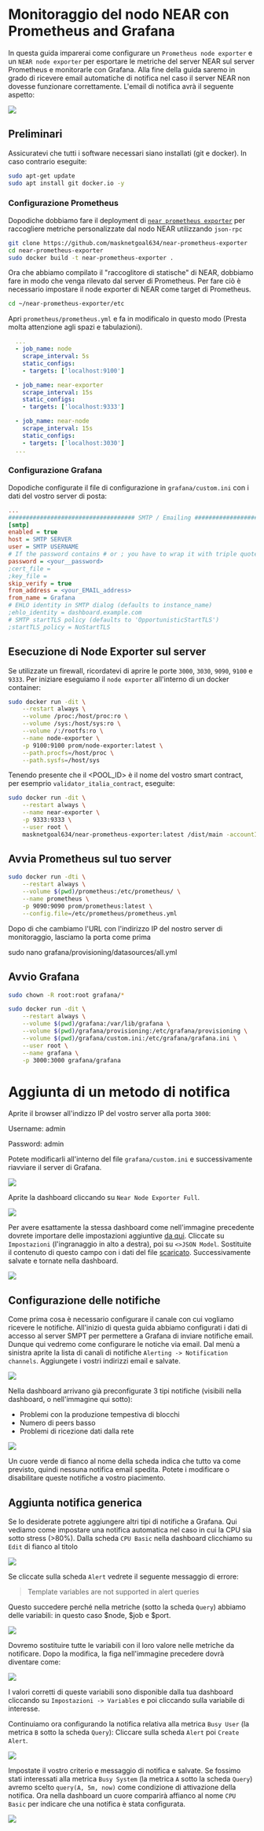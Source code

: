 # Monitoraggio del nodo NEAR con Prometheus and Grafana
In questa guida imparerai come configurare un `Prometheus node exporter` e un `NEAR node exporter` per esportare le metriche del server NEAR sul server Prometheus e monitorarle con Grafana. Alla fine della guida saremo in grado di ricevere email automatiche di notifica nel caso il server NEAR non dovesse funzionare correttamente. L'email di notifica avrà il seguente aspetto:

![](./immagini/grafana0.png?raw=true) 
## Preliminari
Assicuratevi che tutti i software necessari siano installati (git e docker). In caso contrario eseguite:
```bash
sudo apt-get update
sudo apt install git docker.io -y
```
### Configurazione Prometheus
Dopodiche dobbiamo fare il deployment di [`near prometheus exporter`](https://github.com/masknetgoal634/near-prometheus-exporter) per raccogliere metriche personalizzate dal nodo NEAR utilizzando `json-rpc`
```bash
git clone https://github.com/masknetgoal634/near-prometheus-exporter
cd near-prometheus-exporter
sudo docker build -t near-prometheus-exporter .
```
Ora che abbiamo compilato il "raccoglitore di statische" di NEAR, dobbiamo fare in modo che venga rilevato dal server di Prometheus. Per fare ciò è necessario impostare il node exporter di NEAR come target di Prometheus.

```bash
cd ~/near-prometheus-exporter/etc
```
Apri `prometheus/prometheus.yml` e fa in modificalo in questo modo (Presta molta attenzione agli spazi e tabulazioni).
```yml
  ...
  - job_name: node
    scrape_interval: 5s
    static_configs:
    - targets: ['localhost:9100']

  - job_name: near-exporter
    scrape_interval: 15s
    static_configs:
    - targets: ['localhost:9333']

  - job_name: near-node
    scrape_interval: 15s
    static_configs:
    - targets: ['localhost:3030']
  ...
```
### Configurazione Grafana
Dopodiche configurate il file di configurazione in `grafana/custom.ini` con i dati del vostro server di posta:
```ini
...
#################################### SMTP / Emailing ##########################
[smtp]
enabled = true
host = SMTP SERVER
user = SMTP USERNAME
# If the password contains # or ; you have to wrap it with triple quotes. Ex """#password;"""
password = <your__password>
;cert_file =
;key_file =
skip_verify = true
from_address = <your_EMAIL_address>
from_name = Grafana
# EHLO identity in SMTP dialog (defaults to instance_name)
;ehlo_identity = dashboard.example.com
# SMTP startTLS policy (defaults to 'OpportunisticStartTLS') 
;startTLS_policy = NoStartTLS

```
## Esecuzione di Node Exporter sul server
Se utilizzate un firewall, ricordatevi di aprire le porte `3000`, `3030`, `9090`, `9100` e `9333`. Per iniziare eseguiamo il `node exporter` all'interno di un docker container:

```bash
sudo docker run -dit \
    --restart always \
    --volume /proc:/host/proc:ro \
    --volume /sys:/host/sys:ro \
    --volume /:/rootfs:ro \
    --name node-exporter \
    -p 9100:9100 prom/node-exporter:latest \
    --path.procfs=/host/proc \
    --path.sysfs=/host/sys
```

Tenendo presente che il <POOL_ID> è il nome del vostro smart contract, per esemprio `validator_italia_contract`, eseguite:
```bash
sudo docker run -dit \
    --restart always \
    --name near-exporter \
    -p 9333:9333 \
    --user root \
    masknetgoal634/near-prometheus-exporter:latest /dist/main -accountId  <POOL_ID> -url http://<IL_TUO_INDIRIZZO_IP>:3030
```

## Avvia Prometheus sul tuo server
```bash
sudo docker run -dti \
    --restart always \
    --volume $(pwd)/prometheus:/etc/prometheus/ \
    --name prometheus \
    -p 9090:9090 prom/prometheus:latest \
    --config.file=/etc/prometheus/prometheus.yml
```

Dopo di che cambiamo l'URL con l'indirizzo IP del nostro server di monitoraggio, lasciamo la porta come prima

sudo nano grafana/provisioning/datasources/all.yml

## Avvio Grafana
```bash
sudo chown -R root:root grafana/*

sudo docker run -dit \
    --restart always \
    --volume $(pwd)/grafana:/var/lib/grafana \
    --volume $(pwd)/grafana/provisioning:/etc/grafana/provisioning \
    --volume $(pwd)/grafana/custom.ini:/etc/grafana/grafana.ini \
    --user root \
    --name grafana \
    -p 3000:3000 grafana/grafana
```
# Aggiunta di un metodo di notifica
Aprite il browser all'indizzo IP del vostro server alla porta `3000`:

Username: admin 

Password: admin

Potete modificarli all'interno del file `grafana/custom.ini` e successivamente riavviare il server di Grafana.

![](./immagini/grafana-first.png?raw=true) 

Aprite la dashboard cliccando su `Near Node Exporter Full`. 

![](./immagini/grafana-roi.png?raw=true) 

Per avere esattamente la stessa dashboard come nell'immagine precedente dovrete importare delle impostazioni aggiuntive [da qui](https://github.com/48cfu/near-documentazione/blob/master/dati/grafana-near-dashboard.json). Cliccate su `Impostazioni` (l'ingranaggio in alto a destra), poi su `<>JSON Model`. Sostituite il contenuto di questo campo con i dati del file [scaricato](https://github.com/48cfu/near-documentazione/blob/master/dati/grafana-near-dashboard.json). Successivamente salvate e tornate nella dashboard.

![](./immagini/grafana-json.png?raw=true) 

## Configurazione delle notifiche
Come prima cosa è necessario configurare il canale con cui vogliamo ricevere le notifiche. All'inizio di questa guida abbiamo configurati i dati di accesso al server SMPT per permettere a Grafana di inviare notifiche email. Dunque qui vedremo come configurare le notiche via email. Dal menù a sinistra aprite la lista di canali di notifiche `Alerting -> Notification channels`. Aggiungete i vostri indirizzi email e salvate.

![](./immagini/grafana-alert-roi.png?raw=true) 

Nella dashboard arrivano già preconfigurate 3 tipi notifiche (visibili nella dashboard, o nell'immagine qui sotto):
- Problemi con la produzione tempestiva di blocchi
- Numero di peers basso
- Problemi di ricezione dati dalla rete

![](./immagini/grafana-prenotifiche.png?raw=true) 

Un cuore verde di fianco al nome della scheda indica che tutto va come previsto, quindi nessuna notifica email spedita. Potete i modificare o disabilitare queste notifiche a vostro piacimento.

## Aggiunta notifica generica
Se lo desiderate potrete aggiungere altri tipi di notifiche a Grafana. Qui vediamo come impostare una notifica automatica nel caso in cui la CPU sia sotto stress (>80%).
Dalla scheda `CPU Basic` nella dashboard clicchiamo su `Edit` di fianco al titolo

![](./immagini/grafana-cpubasic.png?raw=true) 

Se cliccate sulla scheda `Alert` vedrete il seguente messaggio di errore:
>Template variables are not supported in alert queries

Questo succedere perché nella metriche (sotto la scheda `Query`) abbiamo delle variabili: in questo caso $node, $job e $port. 

![](./immagini/grafana-variables.png?raw=true) 

Dovremo sostituire tutte le variabili con il loro valore nelle metriche da notificare. Dopo la modifica, la figa nell'immagine precedere dovrà diventare come:

![](./immagini/grafana-novariables.png?raw=true) 

I valori corretti di queste variabili sono disponible dalla tua dashboard cliccando su `Impostazioni -> Variables` e poi cliccando sulla variabile di interesse. 

Continuiamo ora configurando la notifica relativa alla metrica `Busy User` (la metrica `B` sotto la scheda `Query`): Cliccare sulla scheda `Alert` poi `Create Alert`.

![](./immagini/grafana-alert-cpu.png?raw=true) 

Impostate il vostro criterio e messaggio di notifica e salvate. Se fossimo stati interessati alla metrica `Busy System` (la metrica `A` sotto la scheda `Query`) avremo scelto `query(A, 5m, now)` come condizione di attivazione della notifica. Ora nella dashboard un cuore comparirà affianco al nome `CPU Basic` per indicare che una notifica è stata configurata.

![](./immagini/grafana-finalcpu.png?raw=true) 
